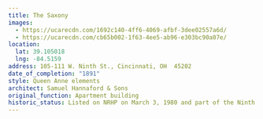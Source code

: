 ```yaml
---
title: The Saxony
images:
  - https://ucarecdn.com/1692c140-4ff6-4069-afbf-3dee02557a6d/
  - https://ucarecdn.com/cb65b002-1f63-4ee5-ab96-e303bc90a07e/
location:
  lat: 39.105018
  lng: -84.5159
address: 105-111 W. Ninth St., Cincinnati, OH  45202
date_of_completion: "1891"
style: Queen Anne elements
architect: Samuel Hannaford & Sons
original_function: Apartment building
historic_status: Listed on NRHP on March 3, 1980 and part of the Ninth Street Historic District
---
```

